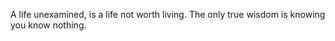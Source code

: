 A life unexamined, is a life not worth living. The only true wisdom is knowing you know nothing. 


